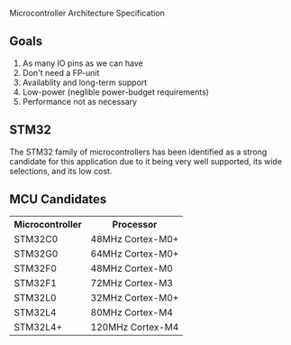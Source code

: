 Microcontroller Architecture Specification

## Goals
1. As many IO pins as we can have
2. Don't need a FP-unit
3. Availablity and long-term support
4. Low-power (neglible power-budget requirements)
5. Performance not as necessary

## STM32
The STM32 family of microcontrollers has been identified as a 
strong candidate for this application due to it being very well
supported, its wide selections, and its low cost.

## MCU Candidates
<table>
    <tr>
        <th>Microcontroller</th>
        <th>Processor</th>
    </tr>
    <tr>
        <td>STM32C0</td>
        <td>48MHz Cortex-M0+</td>
    </tr>
    <tr>
        <td>STM32G0</td>
        <td>64MHz Cortex-M0+</td>
    </tr>
    <tr>
        <td>STM32F0</td>
        <td>48MHz Cortex-M0</td>
    </tr>
    <tr>
        <td>STM32F1</td>
        <td>72MHz Cortex-M3</td>
    </tr>
    <tr>
        <td>STM32L0</td>
        <td>32MHz Cortex-M0+</td>
    </tr>
    <tr>
        <td>STM32L4</td>
        <td>80MHz Cortex-M4</td>
    </tr>
    <tr>
        <td>STM32L4+</td>
        <td>120MHz Cortex-M4</td>
    </tr>
</table>

